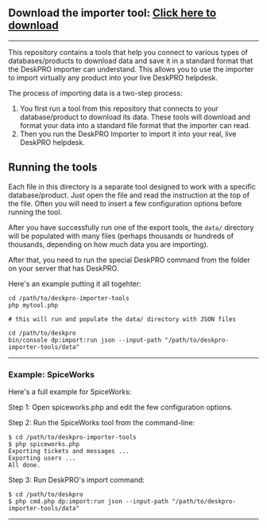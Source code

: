 ## Download the importer tool: [Click here to download](https://github.com/DeskPRO/deskpro-importer-tools/archive/master.zip)

---

This repository contains a tools that help you connect to various types of databases/products to download
data and save it in a standard format that the DeskPRO importer can understand. This allows you to use the importer to import virtually any product into your live DeskPRO helpdesk.

The process of importing data is a two-step process:

  1. You first run a tool from this repository that connects to your database/product to download its data. These tools will download and format your data into a standard file format that the importer can read.
  2. Then you run the DeskPRO Importer to import it into your real, live DeskPRO helpdesk.


## Running the tools

Each file in this directory is a separate tool designed to work with a specific database/product. Just
open the file and read the instruction at the top of the file. Often you will need to insert a few
configuration options before running the tool.

After you have successfully run one of the export tools, the `data/` directory will be populated with many
files (perhaps thousands or hundreds of thousands, depending on how much data you are importing).

After that, you need to run the special DeskPRO command from the folder on your server that has DeskPRO.

Here's an example putting it all togehter:

    cd /path/to/deskpro-importer-tools
    php mytool.php

    # this will run and populate the data/ directory with JSON files

    cd /path/to/deskpro
    bin/console dp:import:run json --input-path "/path/to/deskpro-importer-tools/data"

---

### Example: SpiceWorks

Here's a full example for SpiceWorks:

Step 1: Open spiceworks.php and edit the few configuration options.

Step 2: Run the SpiceWorks tool from the command-line:

    $ cd /path/to/deskpro-importer-tools
    $ php spiceworks.php
    Exporting tickets and messages ...
    Exporting users ...
    All done.

Step 3: Run DeskPRO's import command:

    $ cd /path/to/deskpro
    $ php cmd.php dp:import:run json --input-path "/path/to/deskpro-importer-tools/data"


---

